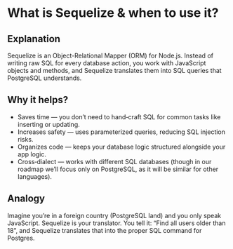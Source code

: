 # What is Sequelize & when to use it?

## Explanation

Sequelize is an Object-Relational Mapper (ORM) for Node.js. Instead of writing raw SQL for every database action, you work with JavaScript objects and methods, and Sequelize translates them into SQL queries that PostgreSQL understands.

## Why it helps?

- Saves time — you don’t need to hand‑craft SQL for common tasks like inserting or updating.
- Increases safety — uses parameterized queries, reducing SQL injection risks.
- Organizes code — keeps your database logic structured alongside your app logic.
- Cross‑dialect — works with different SQL databases (though in our roadmap we’ll focus only on PostgreSQL, as it will be similar for other languages).

## Analogy

Imagine you’re in a foreign country (PostgreSQL land) and you only speak JavaScript. Sequelize is your translator. You tell it: “Find all users older than 18”, and Sequelize translates that into the proper SQL command for Postgres.
